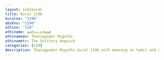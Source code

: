```yaml
---
layout: indikural
title: Kural 1196
kuralno: "1196"
abskno: "1196"
athino: "120"
athiname: தனிப்படர்மிகுதி
athinameen: Thanippadar Miguthi
athinametr: The Solitary Anguish
categories: [120]
description: Thanippadar Miguthi kural 1196 with meaning in tamil and english 
---
```


